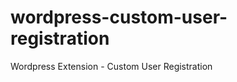 wordpress-custom-user-registration
==================================

Wordpress Extension - Custom User Registration